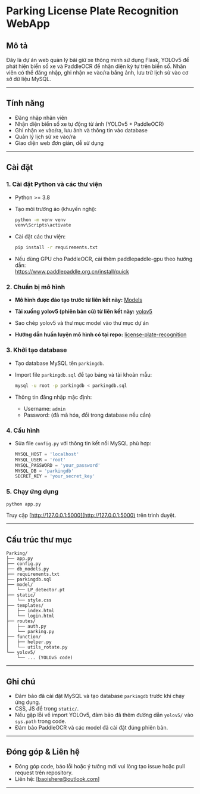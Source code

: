 # Parking License Plate Recognition WebApp

## Mô tả

Đây là dự án web quản lý bãi giữ xe thông minh sử dụng Flask, YOLOv5 để phát hiện biển số xe và PaddleOCR để nhận diện ký tự trên biển số. Nhân viên có thể đăng nhập, ghi nhận xe vào/ra bằng ảnh, lưu trữ lịch sử vào cơ sở dữ liệu MySQL.

---

## Tính năng

- Đăng nhập nhân viên
- Nhận diện biển số xe tự động từ ảnh (YOLOv5 + PaddleOCR)
- Ghi nhận xe vào/ra, lưu ảnh và thông tin vào database
- Quản lý lịch sử xe vào/ra
- Giao diện web đơn giản, dễ sử dụng

---

## Cài đặt

### 1. Cài đặt Python và các thư viện

- Python >= 3.8
- Tạo môi trường ảo (khuyến nghị):

    ```bash
    python -m venv venv
    venv\Scripts\activate
    ```

- Cài đặt các thư viện:

    ```bash
    pip install -r requirements.txt
    ```

- Nếu dùng GPU cho PaddleOCR, cài thêm paddlepaddle-gpu theo hướng dẫn:  
  https://www.paddlepaddle.org.cn/install/quick

### 2. Chuẩn bị mô hình

- **Mô hình được đào tạo trước từ liên kết này:** [Models](https://drive.google.com/drive/folders/1qB8QYr-b-PWsXMO0K3mef66P_kXfhfmM?usp=sharing)

- **Tải xuống yolov5 (phiên bản cũ) từ liên kết này:** [yolov5](https://drive.google.com/drive/folders/16Urwqj_x9Y_3KWLcc1cKMDOdYdhaQhxx?usp=sharing)

- Sao chép yolov5 và thư mục model vào thư mục dự án

- **Hướng dẫn huấn luyện mô hình có tại repo:** [license-plate-recognition](https://github.com/Baoishere/license-plate-recognition)

### 3. Khởi tạo database

- Tạo database MySQL tên `parkingdb`.
- Import file `parkingdb.sql` để tạo bảng và tài khoản mẫu:

    ```bash
    mysql -u root -p parkingdb < parkingdb.sql
    ```

- Thông tin đăng nhập mặc định:  
  - Username: `admin`  
  - Password: (đã mã hóa, đổi trong database nếu cần)

### 4. Cấu hình

- Sửa file `config.py` với thông tin kết nối MySQL phù hợp:

    ```python
    MYSQL_HOST = 'localhost'
    MYSQL_USER = 'root'
    MYSQL_PASSWORD = 'your_password'
    MYSQL_DB = 'parkingdb'
    SECRET_KEY = 'your_secret_key'
    ```

### 5. Chạy ứng dụng

```bash
python app.py
```

Truy cập [http://127.0.0.1:5000](http://127.0.0.1:5000) trên trình duyệt.

---

## Cấu trúc thư mục

```
Parking/
├── app.py
├── config.py
├── db_models.py
├── requirements.txt
├── parkingdb.sql
├── model/
│   └── LP_detector.pt
├── static/
│   └── style.css
├── templates/
│   ├── index.html
│   └── login.html
├── routes/
│   ├── auth.py
│   └── parking.py
├── function/
│   ├── helper.py
│   └── utils_rotate.py
└── yolov5/
    └── ... (YOLOv5 code)
```

---

## Ghi chú
- Đảm bảo đã cài đặt MySQL và tạo database `parkingdb` trước khi chạy ứng dụng.
- CSS, JS để trong `static/`.
- Nếu gặp lỗi về import YOLOv5, đảm bảo đã thêm đường dẫn `yolov5/` vào `sys.path` trong code.
- Đảm bảo PaddleOCR và các model đã cài đặt đúng phiên bản.

---

## Đóng góp & Liên hệ

- Đóng góp code, báo lỗi hoặc ý tưởng mới vui lòng tạo issue hoặc pull request trên repository.
- Liên hệ: [baoishere@outlook.com]

---

